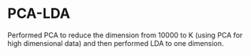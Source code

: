 # PCA-LDA
Performed PCA to reduce the dimension from 10000 to K (using PCA for high dimensional data) and then performed LDA to one dimension.
